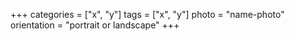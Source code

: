 +++
categories = ["x", "y"]
tags = ["x", "y"]
photo = "name-photo"
orientation = "portrait or landscape"
+++
